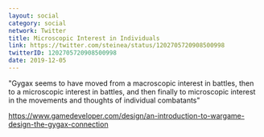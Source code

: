 ```yaml
---
layout: social
category: social
network: Twitter
title: Microscopic Interest in Individuals
link: https://twitter.com/steinea/status/1202705720908500998
twitterID: 1202705720908500998
date: 2019-12-05
---
```


"Gygax seems to have moved from a macroscopic interest in battles, then to a microscopic interest in battles, and then finally to microscopic interest in the movements and thoughts of individual combatants"

<https://www.gamedeveloper.com/design/an-introduction-to-wargame-design-the-gygax-connection>
